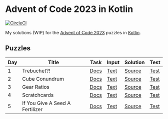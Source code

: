 # Advent of Code 2023 in Kotlin

[![CircleCI](https://dl.circleci.com/status-badge/img/gh/lakiboy/advent-of-code-2023-kotlin.svg?style=svg&circle-token=6d4e4a5bdf4f0e2902c4d54750ff1d7df65cda5c)](https://dl.circleci.com/status-badge/redirect/gh/lakiboy/advent-of-code-2023-kotlin/tree/main)

My solutions (WIP) for the [Advent of Code 2023](https://adventofcode.com/2023) puzzles in [Kotlin](https://kotlinlang.org).

## Puzzles

| Day | Title                           | Task                                        | Input                                | Solution                                               | Test                                                     |
|-----|---------------------------------|---------------------------------------------|--------------------------------------|--------------------------------------------------------|----------------------------------------------------------|
| 1   | Trebuchet?!                     | [Docs](https://adventofcode.com/2023/day/1) | [Text](src/main/resources/day01.txt) | [Source](src/main/kotlin/io/dmitrijs/aoc2023/Day01.kt) | [Test](src/test/kotlin/io/dmitrijs/aoc2023/Day01Test.kt) |
| 2   | Cube Conundrum                  | [Docs](https://adventofcode.com/2023/day/2) | [Text](src/main/resources/day02.txt) | [Source](src/main/kotlin/io/dmitrijs/aoc2023/Day02.kt) | [Test](src/test/kotlin/io/dmitrijs/aoc2023/Day02Test.kt) |
| 3   | Gear Ratios                     | [Docs](https://adventofcode.com/2023/day/3) | [Text](src/main/resources/day03.txt) | [Source](src/main/kotlin/io/dmitrijs/aoc2023/Day03.kt) | [Test](src/test/kotlin/io/dmitrijs/aoc2023/Day03Test.kt) |
| 4   | Scratchcards                    | [Docs](https://adventofcode.com/2023/day/4) | [Text](src/main/resources/day04.txt) | [Source](src/main/kotlin/io/dmitrijs/aoc2023/Day04.kt) | [Test](src/test/kotlin/io/dmitrijs/aoc2023/Day04Test.kt) |
| 5   | If You Give A Seed A Fertilizer | [Docs](https://adventofcode.com/2023/day/5) | [Text](src/main/resources/day05.txt) | [Source](src/main/kotlin/io/dmitrijs/aoc2023/Day05.kt) | [Test](src/test/kotlin/io/dmitrijs/aoc2023/Day05Test.kt) |
